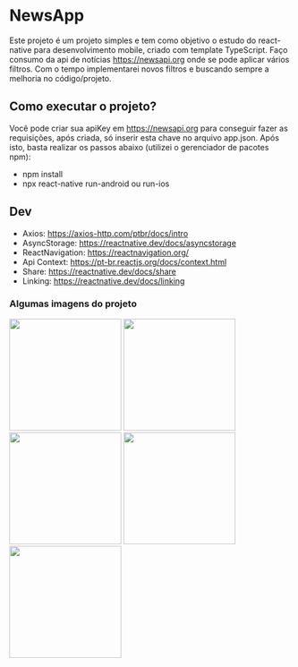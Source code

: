 # NewsApp
Este projeto é um projeto simples e tem como objetivo o estudo do react-native para desenvolvimento mobile, criado com template TypeScript. Faço consumo da api de notícias https://newsapi.org onde se pode aplicar vários filtros. Com o tempo implementarei novos filtros e buscando sempre a melhoria no código/projeto.

## Como executar o projeto?
Você pode criar sua apiKey em https://newsapi.org para conseguir fazer as requisições, após criada, só inserir esta chave no arquivo app.json. Após isto, basta realizar os passos abaixo (utilizei o gerenciador de pacotes npm):
  - npm install
  - npx react-native run-android ou run-ios
 
## Dev
  - Axios: https://axios-http.com/ptbr/docs/intro
  - AsyncStorage: https://reactnative.dev/docs/asyncstorage
  - ReactNavigation: https://reactnavigation.org/
  - Api Context: https://pt-br.reactjs.org/docs/context.html
  - Share: https://reactnative.dev/docs/share
  - Linking: https://reactnative.dev/docs/linking

### Algumas imagens do projeto
<div flex-direction:"row">
  <img src="https://user-images.githubusercontent.com/48955667/166266649-7a0a5eb9-99f4-4229-9c57-73da157b0eff.png" width="200px" />
  <img src="https://user-images.githubusercontent.com/48955667/166267027-d1cacde2-2345-48cd-a07e-d13f1e4f0d2c.png" width="200px" />
  <img src="https://user-images.githubusercontent.com/48955667/169581399-d2548aad-8f1e-4351-8189-da493eada59b.png" width="200px" />
  <img src="https://user-images.githubusercontent.com/48955667/168616352-a46ad5f5-e1ba-41e1-bc6b-d7332021f5a0.png" width="200px" />
  <img src="https://user-images.githubusercontent.com/48955667/168917182-f0f3d1b3-2256-47f6-b4c2-da2efb2ff3f9.gif" width="200px" />
</div>
